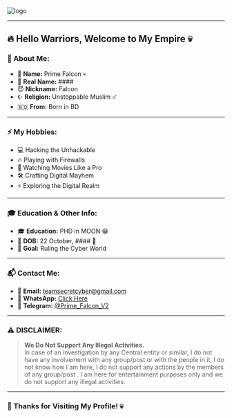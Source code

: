 <img src="https://graph.org/file/7f7dcc89135e7d6c64bbb.jpg" alt="logo" target="/blank">

---

## 🔥 Hello Warriors, Welcome to My Empire 💀

### 👤 About Me:
- 🖤 **Name:** Prime Falcon 💀  
- 👑 **Real Name:** ####  
- 😈 **Nickname:** Falcon  
- ☪ **Religion:** Unstoppable Muslim ☄️  
- 🇧🇩 **From:** Born in BD  

---

### ⚡ My Hobbies:
- 💻 Hacking the Unhackable  
- 🔥 Playing with Firewalls  
- 🎥 Watching Movies Like a Pro  
- 🛠️ Crafting Digital Mayhem  
- ⚡ Exploring the Digital Realm  

---

### 🎓 Education & Other Info:
- 🎓 **Education:** PHD in MOON 😁  
- 🎂 **DOB:** 22 October, #### 🌟  
- 🎯 **Goal:** Ruling the Cyber World  

---

### 📬 Contact Me:
- 📧 **Email:** [teamsecretcyber@gmail.com](mailto:teamsecretcyber@gmail.com)  
- 📱 **WhatsApp:** [Click Here](https://wa.me/15123259728)  
- 💬 **Telegram:** [@Prime_Falcon_V2](https://t.me/Prime_Falcon_V2)  

---

### ⚠️ DISCLAIMER:
> **We Do Not Support Any Illegal Activities.**  
> In case of an investigation by any Central entity or similar, I do not have any involvement with any group/post or with the people in it, I do not know how I am here, I do not support any actions by the members of any group/post .
> I am here for entertainment purposes only and we do not support any illegal activities.  

---

### 🖤 Thanks for Visiting My Profile! 💀
